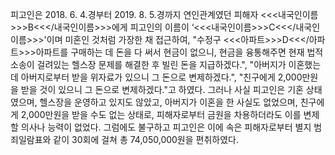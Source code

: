 피고인은 2018. 6. 4.경부터 2019. 8. 5.경까지 연인관계였던 피해자 <<<내국인이름>>>B<<</내국인이름>>>에게 피고인의 이름이 ‘<<<내국인이름>>>C<<</내국인이름>>>'이며 미혼인 것처럼 가장한 채 접근하여, "수정구 <<<아파트>>>D<<</아파트>>>아파트를 구매하는 데 돈을 다 써서 현금이 없으니, 현금을 융통해주면 현재 법적 소송이 걸려있는 헬스장 문제를 해결한 후 빌린 돈을 지급하겠다.", "아버지가 이혼했는데 아버지로부터 받을 위자료가 있으니 그 돈으로 변제하겠다.", "친구에게 2,000만원을 받을 것이 있으니 그 돈으로 변제하겠다."고 하였다.
그러나 사실 피고인은 기혼 상태였으며, 헬스장을 운영하고 있지도 않았고, 아버지가 이혼을 한 사실도 없었으며, 친구에게 2,000만원을 받을 수도 없는 상태로, 피해자로부터 금원을 차용하더라도 이를 변제할 의사나 능력이 없었다.
그럼에도 불구하고 피고인은 이에 속은 피해자로부터 별지 범죄일람표와 같이 30회에 걸쳐 총 74,050,000원을 편취하였다.